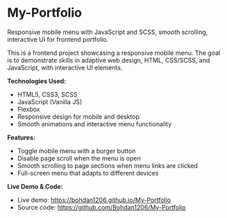 # My-Portfolio
Responsive mobile menu with JavaScript and SCSS, smooth scrolling, interactive UI for frontend portfolio.

This is a frontend project showcasing a responsive mobile menu. The goal is to demonstrate skills in adaptive web design, HTML, CSS/SCSS, and JavaScript, with interactive UI elements.

**Technologies Used:**
- HTML5, CSS3, SCSS  
- JavaScript (Vanilla JS) 
- Flexbox 
- Responsive design for mobile and desktop  
- Smooth animations and interactive menu functionality  

**Features:**  
- Toggle mobile menu with a burger button  
- Disable page scroll when the menu is open  
- Smooth scrolling to page sections when menu links are clicked  
- Full-screen menu that adapts to different devices  

**Live Demo & Code:**  
- Live demo: https://bohdan1206.github.io/My-Portfolio 
- Source code: https://github.com/Bohdan1206/My-Portfolio
